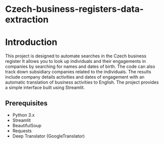 # Czech-business-registers-data-extraction

# **Introduction**
This project is designed to automate searches in the Czech business register It allows you to look up individuals and their engagements in companies by searching for names and dates of birth. The code can also track down subsidiary companies related to the individuals. The results include company details activities and dates of engagement with an automatic translation of business activities to English. The project provides a simple interface built using Streamlit.

## **Prerequisites**
- Python 3.x
- Streamlit
- BeautifulSoup
- Requests
- Deep Translator (GoogleTranslator)
